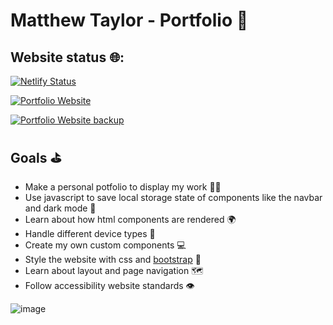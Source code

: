 # Matthew Taylor - Portfolio 💼

## Website status 🌐:

[![Netlify Status](https://api.netlify.com/api/v1/badges/e61af12c-c11a-4b95-8cf6-53234ae10690/deploy-status)](https://app.netlify.com/sites/matthewtaylor/deploys)

[![Portfolio Website](https://img.shields.io/badge/Website-matthewandretaylor.github.io-informational?style=flat-square&color=8B89CC&logo=Google-Chrome&logoColor=white)](https://matthewandretaylor.github.io/Matthew-Portfolio)

[![Portfolio Website backup](https://img.shields.io/badge/Website-matthewtaylor.netlify.app-informational?style=flat-square&color=8B89CC&logo=Google-Chrome&logoColor=white)](https://matthewtaylor.netlify.app)


## Goals ⛳

- Make a personal potfolio to display my work 👷‍♂️
- Use javascript to save local storage state of components like the navbar and dark mode 🌛
- Learn about how html components are rendered 🌍
- Handle different device types 📱
- Create my own custom components 💻
- Style the website with css and [bootstrap](https://getbootstrap.com/) 🎨
- Learn about layout and page navigation 🗺
- Follow accessibility website standards 👁

![image](https://user-images.githubusercontent.com/100451342/213903403-e28c8040-c9ff-4924-b83b-b7438d5be742.png)
